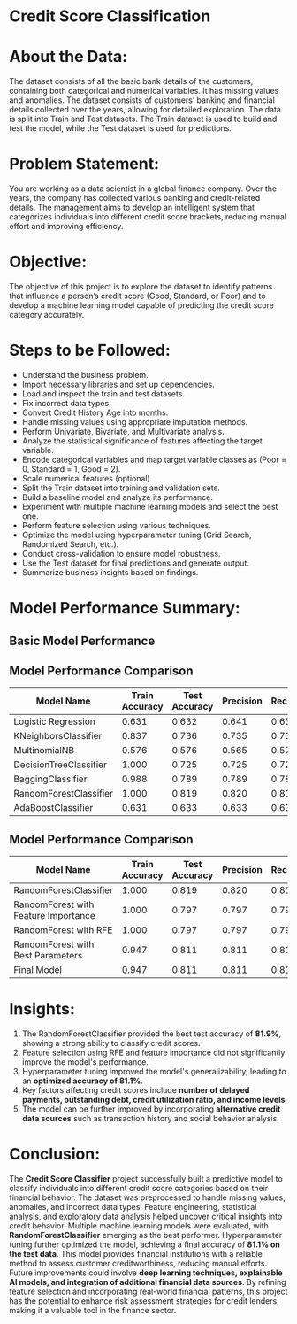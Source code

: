 # Credit Score Classification
# About the Data:
The dataset consists of all the basic bank details of the customers, containing both categorical and numerical variables. It has missing values and anomalies. The dataset consists of customers’ banking and financial details collected over the years, allowing for detailed exploration. The data is split into Train and Test datasets. The Train dataset is used to build and test the model, while the Test dataset is used for predictions.
# Problem Statement:
You are working as a data scientist in a global finance company. Over the years, the company has collected various banking and credit-related details. The management aims to develop an intelligent system that categorizes individuals into different credit score brackets, reducing manual effort and improving efficiency.
# Objective:
The objective of this project is to explore the dataset to identify patterns that influence a person’s credit score (Good, Standard, or Poor) and to develop a machine learning model capable of predicting the credit score category accurately.
# Steps to be Followed:
- Understand the business problem.
- Import necessary libraries and set up dependencies.
- Load and inspect the train and test datasets.
- Fix incorrect data types.
- Convert Credit History Age into months.
- Handle missing values using appropriate imputation methods.
- Perform Univariate, Bivariate, and Multivariate analysis.
- Analyze the statistical significance of features affecting the target variable.
- Encode categorical variables and map target variable classes as (Poor = 0, Standard = 1, Good = 2).
- Scale numerical features (optional).
- Split the Train dataset into training and validation sets.
- Build a baseline model and analyze its performance.
- Experiment with multiple machine learning models and select the best one.
- Perform feature selection using various techniques.
- Optimize the model using hyperparameter tuning (Grid Search, Randomized Search, etc.).
- Conduct cross-validation to ensure model robustness.
- Use the Test dataset for final predictions and generate output.
- Summarize business insights based on findings.
# Model Performance Summary:
## Basic Model Performance
## Model Performance Comparison

| Model Name                    | Train Accuracy | Test Accuracy | Precision | Recall | F1-Score | AUC-ROC |
|--------------------------------|---------------|--------------|-----------|--------|----------|---------|
| Logistic Regression           | 0.631         | 0.632        | 0.641     | 0.632  | 0.629    | 0.793   |
| KNeighborsClassifier          | 0.837         | 0.736        | 0.735     | 0.736  | 0.735    | 0.877   |
| MultinomialNB                 | 0.576         | 0.576        | 0.565     | 0.576  | 0.559    | 0.739   |
| DecisionTreeClassifier        | 1.000         | 0.725        | 0.725     | 0.725  | 0.725    | 0.775   |
| BaggingClassifier             | 0.988         | 0.789        | 0.789     | 0.789  | 0.788    | 0.907   |
| RandomForestClassifier        | 1.000         | 0.819        | 0.820     | 0.819  | 0.819    | 0.932   |
| AdaBoostClassifier            | 0.631         | 0.633        | 0.633     | 0.633  | 0.633    | 0.

## Model Performance Comparison

| Model Name                          | Train Accuracy | Test Accuracy | Precision | Recall | F1-Score | AUC-ROC |
|--------------------------------------|---------------|--------------|-----------|--------|----------|---------|
| RandomForestClassifier              | 1.000         | 0.819        | 0.820     | 0.819  | 0.819    | 0.932   |
| RandomForest with Feature Importance | 1.000         | 0.797        | 0.797     | 0.797  | 0.797    | 0.921   |
| RandomForest with RFE                | 1.000         | 0.797        | 0.797     | 0.797  | 0.797    | 0.921   |
| RandomForest with Best Parameters    | 0.947         | 0.811        | 0.811     | 0.811  | 0.811    | 0.927   |
| Final Model                          | 0.947         | 0.811        | 0.811     | 0.811  | 0.811    | 0.927   |

# Insights:
1. The RandomForestClassifier provided the best test accuracy of **81.9%**, showing a strong ability to classify credit scores.
2. Feature selection using RFE and feature importance did not significantly improve the model's performance.
3. Hyperparameter tuning improved the model's generalizability, leading to an **optimized accuracy of 81.1%**.
4. Key factors affecting credit scores include **number of delayed payments, outstanding debt, credit utilization ratio, and income levels**.
5. The model can be further improved by incorporating **alternative credit data sources** such as transaction history and social behavior analysis.
# Conclusion:
The **Credit Score Classifier** project successfully built a predictive model to classify individuals into different credit score categories based on their financial behavior. The dataset was preprocessed to handle missing values, anomalies, and incorrect data types. Feature engineering, statistical analysis, and exploratory data analysis helped uncover critical insights into credit behavior.
Multiple machine learning models were evaluated, with **RandomForestClassifier** emerging as the best performer. Hyperparameter tuning further optimized the model, achieving a final accuracy of **81.1% on the test data**. This model provides financial institutions with a reliable method to assess customer creditworthiness, reducing manual efforts.
Future improvements could involve **deep learning techniques, explainable AI models, and integration of additional financial data sources**. By refining feature selection and incorporating real-world financial patterns, this project has the potential to enhance risk assessment strategies for credit lenders, making it a valuable tool in the finance sector.

